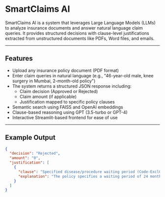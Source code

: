 # SmartClaims AI

SmartClaims AI is a system that leverages Large Language Models (LLMs) to analyze insurance documents and answer natural language claim queries. It provides structured decisions with clause-level justifications extracted from unstructured documents like PDFs, Word files, and emails.

---

## Features

- Upload any insurance policy document (PDF format)
- Enter claim queries in natural language (e.g., "46-year-old male, knee surgery in Mumbai, 2-month-old policy")
- The system returns a structured JSON response including:
  - Claim decision (Approved or Rejected)
  - Claim amount (if applicable)
  - Justification mapped to specific policy clauses
- Semantic search using FAISS and OpenAI embeddings
- Clause-based reasoning using GPT (3.5-turbo or GPT-4)
- Interactive Streamlit-based frontend for ease of use

---

## Example Output

```json
{
  "decision": "Rejected",
  "amount": "0",
  "justification": [
    {
      "clause": "Specified disease/procedure waiting period (Code-Excl02)",
      "explanation": "The policy specifies a waiting period of 24 months for ACL knee surgery. Since the policy duration is only 2 months, the claim is not eligible."
    }
  ]
}
